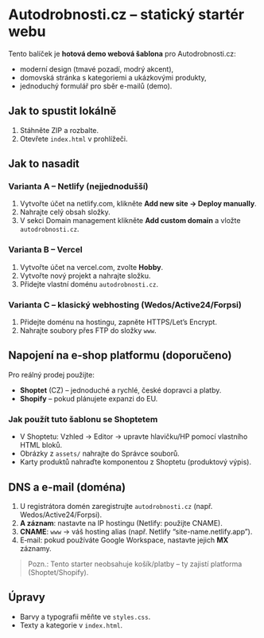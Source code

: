 # Autodrobnosti.cz – statický startér webu

Tento balíček je **hotová demo webová šablona** pro Autodrobnosti.cz:
- moderní design (tmavé pozadí, modrý akcent),
- domovská stránka s kategoriemi a ukázkovými produkty,
- jednoduchý formulář pro sběr e-mailů (demo).

## Jak to spustit lokálně
1. Stáhněte ZIP a rozbalte.
2. Otevřete `index.html` v prohlížeči.

## Jak to nasadit
### Varianta A – Netlify (nejjednodušší)
1. Vytvořte účet na netlify.com, klikněte **Add new site → Deploy manually**.
2. Nahrajte celý obsah složky.
3. V sekci Domain management klikněte **Add custom domain** a vložte `autodrobnosti.cz`.

### Varianta B – Vercel
1. Vytvořte účet na vercel.com, zvolte **Hobby**.
2. Vytvořte nový projekt a nahrajte složku.
3. Přidejte vlastní doménu `autodrobnosti.cz`.

### Varianta C – klasický webhosting (Wedos/Active24/Forpsi)
1. Přidejte doménu na hostingu, zapněte HTTPS/Let’s Encrypt.
2. Nahrajte soubory přes FTP do složky `www`.

## Napojení na e‑shop platformu (doporučeno)
Pro reálný prodej použijte:
- **Shoptet** (CZ) – jednoduché a rychlé, české dopravci a platby.
- **Shopify** – pokud plánujete expanzi do EU.

### Jak použít tuto šablonu se Shoptetem
- V Shoptetu: Vzhled → Editor → upravte hlavičku/HP pomocí vlastního HTML bloků.
- Obrázky z `assets/` nahrajte do Správce souborů.
- Karty produktů nahraďte komponentou z Shoptetu (produktový výpis).

## DNS a e-mail (doména)
1. U registrátora domén zaregistrujte `autodrobnosti.cz` (např. Wedos/Active24/Forpsi).
2. **A záznam**: nastavte na IP hostingu (Netlify: použijte CNAME).
3. **CNAME**: `www` → váš hosting alias (např. Netlify “site-name.netlify.app”).
4. E‑mail: pokud používáte Google Workspace, nastavte jejich **MX** záznamy.

> Pozn.: Tento starter neobsahuje košík/platby – ty zajistí platforma (Shoptet/Shopify).

## Úpravy
- Barvy a typografii měňte ve `styles.css`.
- Texty a kategorie v `index.html`.
